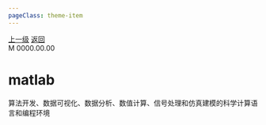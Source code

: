 ```yaml
---
pageClass: theme-item
---
```

<div class="extend-header">
    <div class="info">
        <div class="record">
            <a class="back" href="./">上一级</a>
            <a class="back" href="./">返回</a>
        </div>        
        <div class="mini">
            <span>M 0000.00.00</span>
        </div>
    </div>
    <div class="content"></div>
</div>
<div class="content-header">
<h1>matlab</h1>
<summary class="desc">算法开发、数据可视化、数据分析、数值计算、信号处理和仿真建模的科学计算语言和编程环境</summary>
</div>

